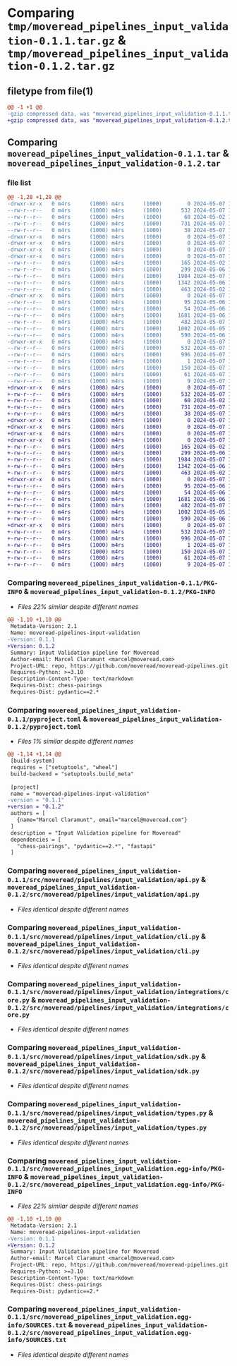 # Comparing `tmp/moveread_pipelines_input_validation-0.1.1.tar.gz` & `tmp/moveread_pipelines_input_validation-0.1.2.tar.gz`

## filetype from file(1)

```diff
@@ -1 +1 @@
-gzip compressed data, was "moveread_pipelines_input_validation-0.1.1.tar", last modified: Tue May  7 14:29:29 2024, max compression
+gzip compressed data, was "moveread_pipelines_input_validation-0.1.2.tar", last modified: Tue May  7 14:32:38 2024, max compression
```

## Comparing `moveread_pipelines_input_validation-0.1.1.tar` & `moveread_pipelines_input_validation-0.1.2.tar`

### file list

```diff
@@ -1,28 +1,28 @@
-drwxr-xr-x   0 m4rs      (1000) m4rs      (1000)        0 2024-05-07 14:29:29.522426 moveread_pipelines_input_validation-0.1.1/
--rw-r--r--   0 m4rs      (1000) m4rs      (1000)      532 2024-05-07 14:29:29.522426 moveread_pipelines_input_validation-0.1.1/PKG-INFO
--rw-r--r--   0 m4rs      (1000) m4rs      (1000)       60 2024-05-02 17:57:44.000000 moveread_pipelines_input_validation-0.1.1/README.md
--rw-r--r--   0 m4rs      (1000) m4rs      (1000)      731 2024-05-07 14:29:24.000000 moveread_pipelines_input_validation-0.1.1/pyproject.toml
--rw-r--r--   0 m4rs      (1000) m4rs      (1000)       38 2024-05-07 14:29:29.522426 moveread_pipelines_input_validation-0.1.1/setup.cfg
-drwxr-xr-x   0 m4rs      (1000) m4rs      (1000)        0 2024-05-07 14:29:29.512426 moveread_pipelines_input_validation-0.1.1/src/
-drwxr-xr-x   0 m4rs      (1000) m4rs      (1000)        0 2024-05-07 14:29:29.512426 moveread_pipelines_input_validation-0.1.1/src/moveread/
-drwxr-xr-x   0 m4rs      (1000) m4rs      (1000)        0 2024-05-07 14:29:29.512426 moveread_pipelines_input_validation-0.1.1/src/moveread/pipelines/
-drwxr-xr-x   0 m4rs      (1000) m4rs      (1000)        0 2024-05-07 14:29:29.522426 moveread_pipelines_input_validation-0.1.1/src/moveread/pipelines/input_validation/
--rw-r--r--   0 m4rs      (1000) m4rs      (1000)      165 2024-05-02 18:38:03.000000 moveread_pipelines_input_validation-0.1.1/src/moveread/pipelines/input_validation/__init__.py
--rw-r--r--   0 m4rs      (1000) m4rs      (1000)      299 2024-05-06 10:40:17.000000 moveread_pipelines_input_validation-0.1.1/src/moveread/pipelines/input_validation/__init__.pyi
--rw-r--r--   0 m4rs      (1000) m4rs      (1000)     1984 2024-05-07 14:09:14.000000 moveread_pipelines_input_validation-0.1.1/src/moveread/pipelines/input_validation/api.py
--rw-r--r--   0 m4rs      (1000) m4rs      (1000)     1342 2024-05-06 11:30:25.000000 moveread_pipelines_input_validation-0.1.1/src/moveread/pipelines/input_validation/cli.py
--rw-r--r--   0 m4rs      (1000) m4rs      (1000)      463 2024-05-02 18:38:31.000000 moveread_pipelines_input_validation-0.1.1/src/moveread/pipelines/input_validation/clientgen_cli.py
-drwxr-xr-x   0 m4rs      (1000) m4rs      (1000)        0 2024-05-07 14:29:29.522426 moveread_pipelines_input_validation-0.1.1/src/moveread/pipelines/input_validation/integrations/
--rw-r--r--   0 m4rs      (1000) m4rs      (1000)       95 2024-05-06 10:34:33.000000 moveread_pipelines_input_validation-0.1.1/src/moveread/pipelines/input_validation/integrations/__init__.py
--rw-r--r--   0 m4rs      (1000) m4rs      (1000)       54 2024-05-06 10:34:33.000000 moveread_pipelines_input_validation-0.1.1/src/moveread/pipelines/input_validation/integrations/__init__.pyi
--rw-r--r--   0 m4rs      (1000) m4rs      (1000)     1681 2024-05-06 10:37:33.000000 moveread_pipelines_input_validation-0.1.1/src/moveread/pipelines/input_validation/integrations/core.py
--rw-r--r--   0 m4rs      (1000) m4rs      (1000)      482 2024-05-07 14:09:28.000000 moveread_pipelines_input_validation-0.1.1/src/moveread/pipelines/input_validation/main.py
--rw-r--r--   0 m4rs      (1000) m4rs      (1000)     1002 2024-05-05 16:23:49.000000 moveread_pipelines_input_validation-0.1.1/src/moveread/pipelines/input_validation/sdk.py
--rw-r--r--   0 m4rs      (1000) m4rs      (1000)      590 2024-05-06 13:19:11.000000 moveread_pipelines_input_validation-0.1.1/src/moveread/pipelines/input_validation/types.py
-drwxr-xr-x   0 m4rs      (1000) m4rs      (1000)        0 2024-05-07 14:29:29.522426 moveread_pipelines_input_validation-0.1.1/src/moveread_pipelines_input_validation.egg-info/
--rw-r--r--   0 m4rs      (1000) m4rs      (1000)      532 2024-05-07 14:29:29.000000 moveread_pipelines_input_validation-0.1.1/src/moveread_pipelines_input_validation.egg-info/PKG-INFO
--rw-r--r--   0 m4rs      (1000) m4rs      (1000)      996 2024-05-07 14:29:29.000000 moveread_pipelines_input_validation-0.1.1/src/moveread_pipelines_input_validation.egg-info/SOURCES.txt
--rw-r--r--   0 m4rs      (1000) m4rs      (1000)        1 2024-05-07 14:29:29.000000 moveread_pipelines_input_validation-0.1.1/src/moveread_pipelines_input_validation.egg-info/dependency_links.txt
--rw-r--r--   0 m4rs      (1000) m4rs      (1000)      150 2024-05-07 14:29:29.000000 moveread_pipelines_input_validation-0.1.1/src/moveread_pipelines_input_validation.egg-info/entry_points.txt
--rw-r--r--   0 m4rs      (1000) m4rs      (1000)       61 2024-05-07 14:29:29.000000 moveread_pipelines_input_validation-0.1.1/src/moveread_pipelines_input_validation.egg-info/requires.txt
--rw-r--r--   0 m4rs      (1000) m4rs      (1000)        9 2024-05-07 14:29:29.000000 moveread_pipelines_input_validation-0.1.1/src/moveread_pipelines_input_validation.egg-info/top_level.txt
+drwxr-xr-x   0 m4rs      (1000) m4rs      (1000)        0 2024-05-07 14:32:38.312415 moveread_pipelines_input_validation-0.1.2/
+-rw-r--r--   0 m4rs      (1000) m4rs      (1000)      532 2024-05-07 14:32:38.312415 moveread_pipelines_input_validation-0.1.2/PKG-INFO
+-rw-r--r--   0 m4rs      (1000) m4rs      (1000)       60 2024-05-02 17:57:44.000000 moveread_pipelines_input_validation-0.1.2/README.md
+-rw-r--r--   0 m4rs      (1000) m4rs      (1000)      731 2024-05-07 14:32:36.000000 moveread_pipelines_input_validation-0.1.2/pyproject.toml
+-rw-r--r--   0 m4rs      (1000) m4rs      (1000)       38 2024-05-07 14:32:38.312415 moveread_pipelines_input_validation-0.1.2/setup.cfg
+drwxr-xr-x   0 m4rs      (1000) m4rs      (1000)        0 2024-05-07 14:32:38.302415 moveread_pipelines_input_validation-0.1.2/src/
+drwxr-xr-x   0 m4rs      (1000) m4rs      (1000)        0 2024-05-07 14:32:38.302415 moveread_pipelines_input_validation-0.1.2/src/moveread/
+drwxr-xr-x   0 m4rs      (1000) m4rs      (1000)        0 2024-05-07 14:32:38.302415 moveread_pipelines_input_validation-0.1.2/src/moveread/pipelines/
+drwxr-xr-x   0 m4rs      (1000) m4rs      (1000)        0 2024-05-07 14:32:38.312415 moveread_pipelines_input_validation-0.1.2/src/moveread/pipelines/input_validation/
+-rw-r--r--   0 m4rs      (1000) m4rs      (1000)      165 2024-05-02 18:38:03.000000 moveread_pipelines_input_validation-0.1.2/src/moveread/pipelines/input_validation/__init__.py
+-rw-r--r--   0 m4rs      (1000) m4rs      (1000)      299 2024-05-06 10:40:17.000000 moveread_pipelines_input_validation-0.1.2/src/moveread/pipelines/input_validation/__init__.pyi
+-rw-r--r--   0 m4rs      (1000) m4rs      (1000)     1984 2024-05-07 14:09:14.000000 moveread_pipelines_input_validation-0.1.2/src/moveread/pipelines/input_validation/api.py
+-rw-r--r--   0 m4rs      (1000) m4rs      (1000)     1342 2024-05-06 11:30:25.000000 moveread_pipelines_input_validation-0.1.2/src/moveread/pipelines/input_validation/cli.py
+-rw-r--r--   0 m4rs      (1000) m4rs      (1000)      463 2024-05-02 18:38:31.000000 moveread_pipelines_input_validation-0.1.2/src/moveread/pipelines/input_validation/clientgen_cli.py
+drwxr-xr-x   0 m4rs      (1000) m4rs      (1000)        0 2024-05-07 14:32:38.312415 moveread_pipelines_input_validation-0.1.2/src/moveread/pipelines/input_validation/integrations/
+-rw-r--r--   0 m4rs      (1000) m4rs      (1000)       95 2024-05-06 10:34:33.000000 moveread_pipelines_input_validation-0.1.2/src/moveread/pipelines/input_validation/integrations/__init__.py
+-rw-r--r--   0 m4rs      (1000) m4rs      (1000)       54 2024-05-06 10:34:33.000000 moveread_pipelines_input_validation-0.1.2/src/moveread/pipelines/input_validation/integrations/__init__.pyi
+-rw-r--r--   0 m4rs      (1000) m4rs      (1000)     1681 2024-05-06 10:37:33.000000 moveread_pipelines_input_validation-0.1.2/src/moveread/pipelines/input_validation/integrations/core.py
+-rw-r--r--   0 m4rs      (1000) m4rs      (1000)      482 2024-05-07 14:09:28.000000 moveread_pipelines_input_validation-0.1.2/src/moveread/pipelines/input_validation/main.py
+-rw-r--r--   0 m4rs      (1000) m4rs      (1000)     1002 2024-05-05 16:23:49.000000 moveread_pipelines_input_validation-0.1.2/src/moveread/pipelines/input_validation/sdk.py
+-rw-r--r--   0 m4rs      (1000) m4rs      (1000)      590 2024-05-06 13:19:11.000000 moveread_pipelines_input_validation-0.1.2/src/moveread/pipelines/input_validation/types.py
+drwxr-xr-x   0 m4rs      (1000) m4rs      (1000)        0 2024-05-07 14:32:38.312415 moveread_pipelines_input_validation-0.1.2/src/moveread_pipelines_input_validation.egg-info/
+-rw-r--r--   0 m4rs      (1000) m4rs      (1000)      532 2024-05-07 14:32:38.000000 moveread_pipelines_input_validation-0.1.2/src/moveread_pipelines_input_validation.egg-info/PKG-INFO
+-rw-r--r--   0 m4rs      (1000) m4rs      (1000)      996 2024-05-07 14:32:38.000000 moveread_pipelines_input_validation-0.1.2/src/moveread_pipelines_input_validation.egg-info/SOURCES.txt
+-rw-r--r--   0 m4rs      (1000) m4rs      (1000)        1 2024-05-07 14:32:38.000000 moveread_pipelines_input_validation-0.1.2/src/moveread_pipelines_input_validation.egg-info/dependency_links.txt
+-rw-r--r--   0 m4rs      (1000) m4rs      (1000)      150 2024-05-07 14:32:38.000000 moveread_pipelines_input_validation-0.1.2/src/moveread_pipelines_input_validation.egg-info/entry_points.txt
+-rw-r--r--   0 m4rs      (1000) m4rs      (1000)       61 2024-05-07 14:32:38.000000 moveread_pipelines_input_validation-0.1.2/src/moveread_pipelines_input_validation.egg-info/requires.txt
+-rw-r--r--   0 m4rs      (1000) m4rs      (1000)        9 2024-05-07 14:32:38.000000 moveread_pipelines_input_validation-0.1.2/src/moveread_pipelines_input_validation.egg-info/top_level.txt
```

### Comparing `moveread_pipelines_input_validation-0.1.1/PKG-INFO` & `moveread_pipelines_input_validation-0.1.2/PKG-INFO`

 * *Files 22% similar despite different names*

```diff
@@ -1,10 +1,10 @@
 Metadata-Version: 2.1
 Name: moveread-pipelines-input-validation
-Version: 0.1.1
+Version: 0.1.2
 Summary: Input Validation pipeline for Moveread
 Author-email: Marcel Claramunt <marcel@moveread.com>
 Project-URL: repo, https://github.com/moveread/moveread-pipelines.git
 Requires-Python: >=3.10
 Description-Content-Type: text/markdown
 Requires-Dist: chess-pairings
 Requires-Dist: pydantic==2.*
```

### Comparing `moveread_pipelines_input_validation-0.1.1/pyproject.toml` & `moveread_pipelines_input_validation-0.1.2/pyproject.toml`

 * *Files 1% similar despite different names*

```diff
@@ -1,14 +1,14 @@
 [build-system]
 requires = ["setuptools", "wheel"]
 build-backend = "setuptools.build_meta"
 
 [project]
 name = "moveread-pipelines-input-validation"
-version = "0.1.1"
+version = "0.1.2"
 authors = [
   {name="Marcel Claramunt", email="marcel@moveread.com"}
 ]
 description = "Input Validation pipeline for Moveread"
 dependencies = [
   "chess-pairings", "pydantic==2.*", "fastapi"
 ]
```

### Comparing `moveread_pipelines_input_validation-0.1.1/src/moveread/pipelines/input_validation/api.py` & `moveread_pipelines_input_validation-0.1.2/src/moveread/pipelines/input_validation/api.py`

 * *Files identical despite different names*

### Comparing `moveread_pipelines_input_validation-0.1.1/src/moveread/pipelines/input_validation/cli.py` & `moveread_pipelines_input_validation-0.1.2/src/moveread/pipelines/input_validation/cli.py`

 * *Files identical despite different names*

### Comparing `moveread_pipelines_input_validation-0.1.1/src/moveread/pipelines/input_validation/integrations/core.py` & `moveread_pipelines_input_validation-0.1.2/src/moveread/pipelines/input_validation/integrations/core.py`

 * *Files identical despite different names*

### Comparing `moveread_pipelines_input_validation-0.1.1/src/moveread/pipelines/input_validation/sdk.py` & `moveread_pipelines_input_validation-0.1.2/src/moveread/pipelines/input_validation/sdk.py`

 * *Files identical despite different names*

### Comparing `moveread_pipelines_input_validation-0.1.1/src/moveread/pipelines/input_validation/types.py` & `moveread_pipelines_input_validation-0.1.2/src/moveread/pipelines/input_validation/types.py`

 * *Files identical despite different names*

### Comparing `moveread_pipelines_input_validation-0.1.1/src/moveread_pipelines_input_validation.egg-info/PKG-INFO` & `moveread_pipelines_input_validation-0.1.2/src/moveread_pipelines_input_validation.egg-info/PKG-INFO`

 * *Files 22% similar despite different names*

```diff
@@ -1,10 +1,10 @@
 Metadata-Version: 2.1
 Name: moveread-pipelines-input-validation
-Version: 0.1.1
+Version: 0.1.2
 Summary: Input Validation pipeline for Moveread
 Author-email: Marcel Claramunt <marcel@moveread.com>
 Project-URL: repo, https://github.com/moveread/moveread-pipelines.git
 Requires-Python: >=3.10
 Description-Content-Type: text/markdown
 Requires-Dist: chess-pairings
 Requires-Dist: pydantic==2.*
```

### Comparing `moveread_pipelines_input_validation-0.1.1/src/moveread_pipelines_input_validation.egg-info/SOURCES.txt` & `moveread_pipelines_input_validation-0.1.2/src/moveread_pipelines_input_validation.egg-info/SOURCES.txt`

 * *Files identical despite different names*

